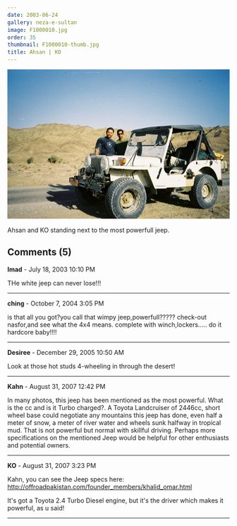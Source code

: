```yaml
---
date: 2003-06-24
gallery: neza-e-sultan
image: F1000010.jpg
order: 35
thumbnail: F1000010-thumb.jpg
title: Ahsan | KO
---
```


![Ahsan | KO](./F1000010.jpg)

Ahsan and KO standing next to the most powerfull jeep.

<div id="comments">

## Comments (5)

**Imad** - July 18, 2003 10:10 PM

THe white jeep can never lose!!!

---

**ching** - October  7, 2004  3:05 PM

is that all you got?you call that wimpy jeep,powerfull????? check-out nasfor,and see what the 4x4 means.
complete with winch,lockers..... do it hardcore baby!!!!

---

**Desiree** - December 29, 2005 10:50 AM

Look at those hot studs 4-wheeling in through the desert!

---

**Kahn** - August 31, 2007 12:42 PM

In many photos, this jeep has been mentioned as the most powerful. What is the cc and is it Turbo charged?. A Toyota Landcruiser of 2446cc, short wheel base could negotiate any mountains this jeep has done, even half a meter of snow, a meter of river water and wheels sunk halfway in tropical mud. That is not powerful but normal with skillful driving. Perhaps more specifications on the mentioned Jeep would be helpful for other enthusiasts and potential owners.

---

**KO** - August 31, 2007  3:23 PM

Kahn, you can see the Jeep specs here: <http://offroadpakistan.com/founder_members/khalid_omar.html>

It's got a Toyota 2.4 Turbo Diesel engine, but it's the driver which makes it powerful, as u said!

---

</div>